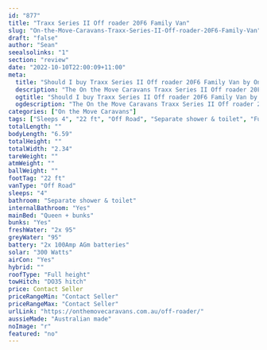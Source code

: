 ```yaml
---
id: "877"
title: "Traxx Series II Off roader 20F6 Family Van"
slug: "On-the-Move-Caravans-Traxx-Series-II-Off-roader-20F6-Family-Van"
draft: "false"
author: "Sean"
seealsolinks: "1"
section: "review"
date: "2022-10-10T22:00:09+11:00"
meta:
  title: "Should I buy Traxx Series II Off roader 20F6 Family Van by On the Move Caravans?"
  description: "The On the Move Caravans Traxx Series II Off roader 20F6 Family Van is classed as Off Road, and sleeps 4 people. It is Australian made and comes in at 22 ft. It generally has Separate shower & toilet."
  ogtitle: "Should I buy Traxx Series II Off roader 20F6 Family Van by On the Move Caravans?"
  ogdescription: "The On the Move Caravans Traxx Series II Off roader 20F6 Family Van is classed as Off Road, and sleeps 4 people. It is Australian made and comes in at 22 ft. It generally has Separate shower & toilet."
categories: ["On the Move Caravans"]
tags: ["Sleeps 4", "22 ft", "Off Road", "Separate shower & toilet", "Full height", "Price Unknown", "Australian made"]
totalLength: ""
bodyLength: "6.59"
totalHeight: ""
totalWidth: "2.34"
tareWeight: ""
atmWeight: ""
ballWeight: ""
footTag: "22 ft"
vanType: "Off Road"
sleeps: "4"
bathroom: "Separate shower & toilet"
internalBathroom: "Yes"
mainBed: "Queen + bunks"
bunks: "Yes"
freshWater: "2x 95"
greyWater: "95"
battery: "2x 100Amp AGm batteries"
solar: "300 Watts"
airCon: "Yes"
hybrid: ""
roofType: "Full height"
towHitch: "DO35 hitch"
price: Contact Seller
priceRangeMin: "Contact Seller"
priceRangeMax: "Contact Seller"
urlLink: "https://onthemovecaravans.com.au/off-roader/"
aussieMade: "Australian made"
noImage: "r"
featured: "no"
---
```


